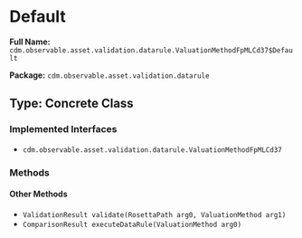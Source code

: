 # Default

**Full Name:** `cdm.observable.asset.validation.datarule.ValuationMethodFpMLCd37$Default`

**Package:** `cdm.observable.asset.validation.datarule`

## Type: Concrete Class

### Implemented Interfaces

- `cdm.observable.asset.validation.datarule.ValuationMethodFpMLCd37`

### Methods

#### Other Methods

- `ValidationResult validate(RosettaPath arg0, ValuationMethod arg1)`
- `ComparisonResult executeDataRule(ValuationMethod arg0)`

